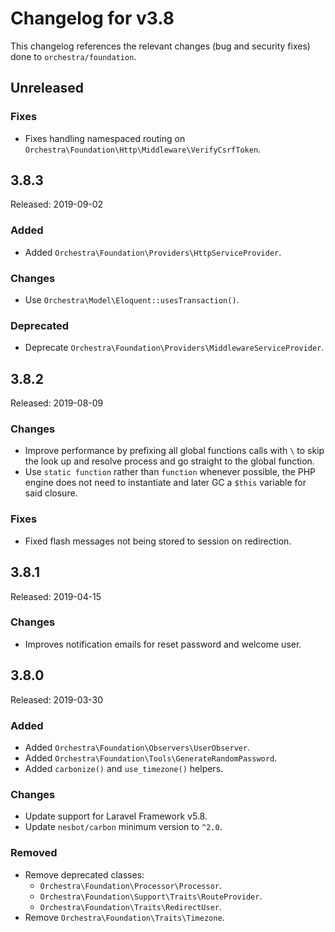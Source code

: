 # Changelog for v3.8

This changelog references the relevant changes (bug and security fixes) done to `orchestra/foundation`.

## Unreleased

### Fixes

* Fixes handling namespaced routing on `Orchestra\Foundation\Http\Middleware\VerifyCsrfToken`.

## 3.8.3

Released: 2019-09-02

### Added

* Added `Orchestra\Foundation\Providers\HttpServiceProvider`.

### Changes

* Use `Orchestra\Model\Eloquent::usesTransaction()`.

### Deprecated

* Deprecate `Orchestra\Foundation\Providers\MiddlewareServiceProvider`.

## 3.8.2

Released: 2019-08-09

### Changes

* Improve performance by prefixing all global functions calls with `\` to skip the look up and resolve process and go straight to the global function.
* Use `static function` rather than `function` whenever possible, the PHP engine does not need to instantiate and later GC a `$this` variable for said closure.

### Fixes

* Fixed flash messages not being stored to session on redirection.

## 3.8.1

Released: 2019-04-15

### Changes

* Improves notification emails for reset password and welcome user.

## 3.8.0

Released: 2019-03-30

### Added

* Added `Orchestra\Foundation\Observers\UserObserver`.
* Added `Orchestra\Foundation\Tools\GenerateRandomPassword`.
* Added `carbonize()` and `use_timezone()` helpers.

### Changes

* Update support for Laravel Framework v5.8.
* Update `nesbot/carbon` minimum version to `^2.0`.

### Removed

* Remove deprecated classes:
    - `Orchestra\Foundation\Processor\Processor`.
    - `Orchestra\Foundation\Support\Traits\RouteProvider`.
    - `Orchestra\Foundation\Traits\RedirectUser`.
* Remove `Orchestra\Foundation\Traits\Timezone`.
